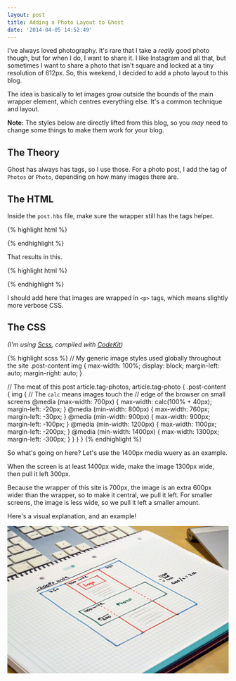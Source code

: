 ```yaml
---
layout: post
title: Adding a Photo Layout to Ghost
date: '2014-04-05 14:52:49'
---
```


I've always loved photography. It's rare that I take a *really* good photo though, but for when I do, I want to share it. I like Instagram and all that, but sometimes I want to share a photo that isn't square and locked at a tiny resolution of 612px. So, this weekend, I decided to add a photo layout to this blog.

The idea is basically to let images grow outside the bounds of the main wrapper element, which centres everything else. It's a common technique and layout.

**Note:** The styles below are directly lifted from this blog, so you *may* need to change some things to make them work for your blog.

## The Theory

Ghost has always has tags, so I use those. For a photo post, I add the tag of `Photos` or `Photo`, depending on how many images there are.

## The HTML

Inside the `post.hbs` file, make sure the wrapper still has the tags helper.

{% highlight html %}
<article class="{{post_class}}">
{% endhighlight %}

That results in this.

{% highlight html %}
<article class="post tag-photos">
{% endhighlight %}

I should add here that images are wrapped in `<p>` tags, which means slightly more verbose CSS.

## The CSS

*(I'm using [Scss](http://sass-lang.com/), compiled with [CodeKit](https://incident57.com/codekit/))*

{% highlight scss %}
// My generic image styles used globally throughout the site
.post-content img {
	max-width: 100%;
	display: block;
	margin-left: auto;
	margin-right: auto;
}

// The meat of this post
article.tag-photos,
article.tag-photo {
    .post-content {
        img {
        	// The `calc` means images touch the
            // edge of the browser on small screens
            @media (max-width: 700px) {
                max-width: calc(100% + 40px);
                margin-left: -20px;
            }
            @media (min-width: 800px) {
                max-width: 760px;
                margin-left: -30px;
            }
            @media (min-width: 900px) {
                max-width: 900px;
                margin-left: -100px;
            }
            @media (min-width: 1200px) {
                max-width: 1100px;
                margin-left: -200px;
            }
            @media (min-width: 1400px) {
                max-width: 1300px;
                margin-left: -300px;
            }
        }
    }
}
{% endhighlight %}

So what's going on here? Let's use the 1400px media wuery as an example.

When the screen is at least 1400px wide, make the image 1300px wide, then pull it left 300px.

Because the wrapper of this site is 700px, the image is an extra 600px wider than the wrapper, so to make it central, we pull it left. For smaller screens, the image is less wide, so we pull it left a smaller amount.

Here's a visual explanation, and an example!

![](/images/DSC_0152.jpg)